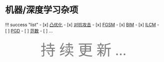 # 机器/深度学习杂项

!!! success "list"
    - [x] [凸优化](ConvexOpt.md)
    - [x] [对抗攻击](AdversarialAttack/index.md)
        - [x] [FGSM](AdversarialAttack/FGSM.md)
        - [x] [BIM](AdversarialAttack/BIM.md)
        - [x] [ILCM](AdversarialAttack/BIM.md#info-ilcm)
        - [ ] [PGD](AdversarialAttack/PGD.md)
    - [ ] [范数](Norm.md)
    - [ ] ...


<center><font face="JetBrains Mono" color=grey size=18>持 续 更 新 ...</font></center>